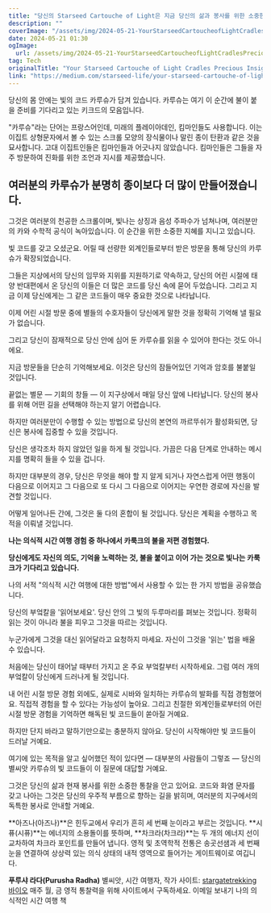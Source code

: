 ```yaml
---
title: "당신의 Starseed Cartouche of Light은 지금 당신의 삶과 봉사를 위한 소중한 통찰력을 안겨줍니다"
description: ""
coverImage: "/assets/img/2024-05-21-YourStarseedCartoucheofLightCradlesPreciousInsightsforYourLifeandServiceNow_0.png"
date: 2024-05-21 01:30
ogImage: 
  url: /assets/img/2024-05-21-YourStarseedCartoucheofLightCradlesPreciousInsightsforYourLifeandServiceNow_0.png
tag: Tech
originalTitle: "Your Starseed Cartouche of Light Cradles Precious Insights for Your Life and Service Now."
link: "https://medium.com/starseed-life/your-starseed-cartouche-of-light-cradles-precious-insights-for-your-life-and-service-now-66424fcff62d"
---
```



당신의 몸 안에는 빛의 코드 카루슈가 담겨 있습니다. 카루슈는 여기 이 순간에 불이 붙을 준비를 기다리고 있는 키크드의 모음입니다.

"카루슈"라는 단어는 프랑스어인데, 미래의 플레이아데인, 킴마인들도 사용합니다. 이는 이집트 상형문자에서 볼 수 있는 스크롤 모양의 장식물이나 말린 종이 탄환과 같은 것을 묘사합니다. 고대 이집트인들은 킴마인들과 어긋나지 않았습니다. 킴마인들은 그들을 자주 방문하여 진화를 위한 조언과 지시를 제공했습니다.

## 여러분의 카루슈가 분명히 종이보다 더 많이 만들어졌습니다.

그것은 여러분의 천공한 스크롤이며, 빛나는 상징과 음성 주파수가 넘쳐나며, 여러분만의 카와 수학적 공식이 녹아있습니다. 이 순간을 위한 소중한 지혜를 지니고 있습니다.

<div class="content-ad"></div>

빛 코드를 갖고 오셨군요. 어릴 때 선량한 외계인들로부터 받은 방문을 통해 당신의 카루슈가 확장되었습니다.

그들은 지상에서의 당신의 임무와 지위를 지원하기로 약속하고, 당신의 어린 시절에 태양 반대편에서 온 당신의 이들은 더 많은 코드를 당신 속에 묻어 두었습니다. 그리고 지금 이제 당신에게는 그 같은 코드들이 매우 중요한 것으로 나타납니다.

이제 어린 시절 방문 중에 별들의 수호자들이 당신에게 말한 것을 정확히 기억해 낼 필요가 없습니다.

그리고 당신이 잠재적으로 당신 안에 심어 둔 카루슈를 읽을 수 있어야 한다는 것도 아니에요.

<div class="content-ad"></div>

지금 방문들을 단순히 기억해보세요. 이것은 당신의 잠들어있던 기억과 암호를 불붙일 것입니다.

끝없는 별문 — 기회의 창들 — 이 지구상에서 매일 당신 앞에 나타납니다. 당신의 봉사를 위해 어떤 길을 선택해야 하는지 알기 어렵습니다.

하지만 여러분만이 수행할 수 있는 방법으로 당신의 본연의 까르뚜쉬가 활성화되면, 당신은 봉사에 집중할 수 있을 것입니다.

당신은 생각조차 하지 않았던 일을 하게 될 것입니다. 가끔은 다음 단계로 안내하는 메시지를 명확히 들을 수 있을 겁니다.

<div class="content-ad"></div>

하지만 대부분의 경우, 당신은 무엇을 해야 할 지 알게 되거나 자연스럽게 어떤 행동이 다음으로 이어지고 그 다음으로 또 다시 그 다음으로 이어지는 우연한 경로에 자신을 발견할 것입니다.

어떻게 일어나든 간에, 그것은 둘 다의 혼합이 될 것입니다. 당신은 계획을 수행하고 목적을 이뤄낼 것입니다.

**나는 의식적 시간 여행 경험 중 하나에서 카룩크의 불을 저편 경험했다.**

**당신에게도 자신의 의도, 기억을 노력하는 것, 불을 붙이고 이어 가는 것으로 빛나는 카룩크가 기다리고 있습니다.**

<div class="content-ad"></div>

나의 서적 "의식적 시간 여행에 대한 방법"에서 사용할 수 있는 한 가지 방법을 공유했습니다.

당신의 부엌칼을 '읽어보세요'. 당신 안의 그 빛의 두루마리를 펴보는 것입니다. 정확히 읽는 것이 아니라 불을 피우고 그것을 따르는 것입니다.

누군가에게 그것을 대신 읽어달라고 요청하지 마세요. 자신이 그것을 '읽는' 법을 배울 수 있습니다.

처음에는 당신이 태어날 때부터 가지고 온 주요 부엌칼부터 시작하세요. 그럼 여러 개의 부엌칼이 당신에게 드러나게 될 것입니다.

<div class="content-ad"></div>

내 어린 시절 방문 경험 외에도, 실제로 시바와 일치하는 카루슈의 발화를 직접 경험했어요. 직접적 경험을 할 수 있다는 가능성이 높아요. 그리고 친절한 외계인들로부터의 어린 시절 방문 경험을 기억하면 해독된 빛 코드들이 쏟아질 거예요.

하지만 단지 바라고 말하기만으로는 충분하지 않아요. 당신이 시작해야만 빛 코드들이 드러날 거예요.

여기에 있는 목적을 알고 싶어했던 적이 있다면 — 대부분의 사람들이 그렇죠 — 당신의 별씨앗 카루슈의 빛 코드들이 이 질문에 대답할 거예요.

그것은 당신의 삶과 현재 봉사를 위한 소중한 통찰을 안고 있어요. 코드와 화염 문자를 갖고 나아는 그것은 당신의 우주적 부름으로 향하는 길을 밝히며, 여러분의 지구에서의 독특한 봉사로 안내할 거예요.

<div class="content-ad"></div>

**아즈나(아즈나)**은 힌두교에서 우리가 흔히 세 번째 눈이라고 부르는 것입니다. **시퓨(시퓨)**는 에너지의 소용돌이를 뜻하며, **차크라(차크라)**는 두 개의 에너지 선이 교차하여 차크라 포인트를 만들어 냅니다. 영적 및 초역학적 전통은 송곳선샘과 세 번째 눈을 연결하여 상상력 있는 의식 상태의 내적 영역으로 들어가는 게이트웨이로 여깁니다.

**푸루샤 라다(Purusha Radha)**
별씨앗, 시간 여행자, 작가
사이트: [stargatetrekking 바이오](https://bio.site/stargatetrekking)
매주 월, 금 영적 통찰력을 위해 사이트에서 구독하세요.
​이메일 보내기
나의 의식적인 시간 여행 책